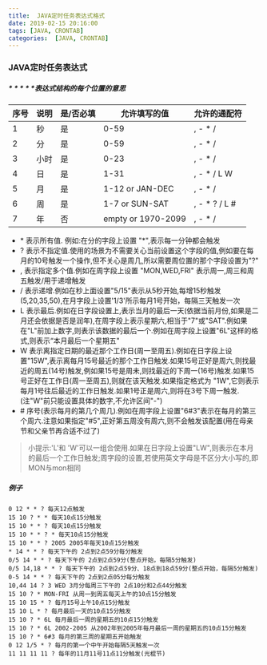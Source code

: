 ```yaml
---
title:  JAVA定时任务表达式格式
date: 2019-02-15 20:16:00
tags: [JAVA, CRONTAB]
categories:  [JAVA, CRONTAB]
---
```

### JAVA定时任务表达式

##### * * * * *表达式结构的每个位置的意思

| 序号 | 说明 | 是/否必填 | 允许填写的值 | 允许的通配符 |
|---|---|---|---|---|
| 1 | 秒 | 是 | 0-59 | , - * / |
| 2 | 分 | 是 | 0-59 | , - * / |
| 3 | 小时 | 是 | 0-23 | , - * / |
| 4 | 日 | 是 | 1-31 | , - * / L W |
| 5 | 月 | 是 | 1-12 or JAN-DEC | , - * / |
| 6 | 周 | 是 | 1-7 or SUN-SAT | , - * ? / L # |
| 7 | 年 | 否 | empty or 1970-2099 | , - * / |

- \* 表示所有值. 例如:在分的字段上设置 "*",表示每一分钟都会触发
- \? 表示不指定值.使用的场景为不需要关心当前设置这个字段的值,例如要在每月的10号触发一个操作,但不关心是周几,所以需要周位置的那个字段设置为"?"
- \, 表示指定多个值.例如在周字段上设置 "MON,WED,FRI" 表示周一,周三和周五触发/用于递增触发
- \/ 表示递增.例如在秒上面设置"5/15"表示从5秒开始,每增15秒触发(5,20,35,50),在月字段上设置'1/3'所示每月1号开始，每隔三天触发一次
- L 表示最后.例如在日字段设置上,表示当月的最后一天(依据当前月份,如果是二月还会依据是否是润年),在周字段上表示星期六,相当于"7"或"SAT".例如果在"L"前加上数字,则表示该数据的最后一个.例如在周字段上设置"6L"这样的格式,则表示“本月最后一个星期五"
- W 表示离指定日期的最近那个工作日(周一至周五).例如在日字段上设置"15W",表示离每月15号最近的那个工作日触发.如果15号正好是周六,则找最近的周五(14号)触发,例如果15号是周未,则找最近的下周一(16号)触发.如果15号正好在工作日(周一至周五),则就在该天触发.如果指定格式为 "1W",它则表示每月1号往后最近的工作日触发.如果1号正是周六,则将在3号下周一触发.(注"W"前只能设置具体的数字,不允许区间"-")
- \# 序号(表示每月的第几个周几).例如在周字段上设置"6#3"表示在每月的第三个周六.注意如果指定"#5",正好第五周没有周六,则不会触发该配置(用在母亲节和父亲节再合适不过了)

> 小提示:'L'和 'W'可以一组合使用.如果在日字段上设置"LW",则表示在本月的最后一个工作日触发;周字段的设置,若使用英文字母是不区分大小写的,即MON与mon相同

##### 例子

```
0 12 * * ? 每天12点触发
15 10 ? * * 每天10点15分触发
15 10 * * ? 每天10点15分触发
15 10 * * ? * 每天10点15分触发
15 10 * * ? 2005 2005年每天10点15分触发
* 14 * * ? 每天下午的 2点到2点59分每分触发
0/5 14 * * ? 每天下午的 2点到2点59分(整点开始，每隔5分触发)
0/5 14,18 * * ? 每天下午的 2点到2点59分、18点到18点59分(整点开始，每隔5分触发)
0-5 14 * * ? 每天下午的 2点到2点05分每分触发
10,44 14 ? 3 WED 3月分每周三下午的 2点10分和2点44分触发
15 10 ? * MON-FRI 从周一到周五每天上午的10点15分触发
15 10 15 * ? 每月15号上午10点15分触发
15 10 L * ? 每月最后一天的10点15分触发
15 10 ? * 6L 每月最后一周的星期五的10点15分触发
15 10 ? * 6L 2002-2005 从2002年到2005年每月最后一周的星期五的10点15分触发
15 10 ? * 6#3 每月的第三周的星期五开始触发
0 12 1/5 * ? 每月的第一个中午开始每隔5天触发一次
11 11 11 11 ? 每年的11月11号11点11分触发(光棍节)
```